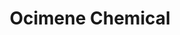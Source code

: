---
name: Ocimene Chemical
title: Ocimene Chemical
details:
  - detail:
      key: "Usage/Application"
      value: "Fragrance, Flavour, Pharma"
  - detail:
      key: "Packaging Size"
      value: "5,25,200 Kg"
  - detail:
      key: "Brand"
      value: "Natural Aroma"
  - detail:
      key: "Specific Gravity"
      value: "0.780 to 0.794 (at 20 deg C)"
  - detail:
      key: "Flash Point"
      value: "56 to 57 deg C"
  - detail:
      key: "Form of Chemicals"
      value: "Liquid"
  - detail:
      key: "CAS No"
      value: "13877-91-3"
  - detail:
      key: "HS No"
      value: "290129"
  - detail:
      key: "EINECS No"
      value: "237-641-2"
  - detail:
      key: "FEMA No"
      value: "3539"
  - detail:
      key: "Formula"
      value: "C10H16"
  - detail:
      key: "Molecular Weight"
      value: "136.23 g/mol"
  - detail:
      key: "Boiling Point"
      value: "100 deg C at 70 mmHg"
  - detail:
      key: "Refractive Index"
      value: "1.480 to 1.490 (at 20 deg C)"
  - detail:
      key: "Assay"
      value: "70%"
  - detail:
      key: "Packaging Type"
      value: "Can,Barrel"
showOnHome: false
thumbnail: https://5.imimg.com/data5/SELLER/Default/2021/12/IU/DY/WL/3823480/ocimene-chemical-500x500.jpg
productImages:
  - ""
category: aroma chemicals
---